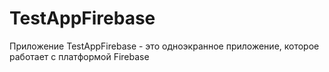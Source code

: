 # TestAppFirebase
Приложение TestAppFirebase - это одноэкранное приложение, которое работает с платформой Firebase
